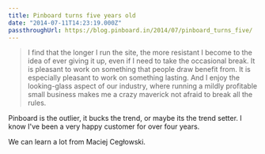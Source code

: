 ```yaml
---
title: Pinboard turns five years old
date: "2014-07-11T14:23:19.000Z"
passthroughUrl: https://blog.pinboard.in/2014/07/pinboard_turns_five/
---
```


> I find that the longer I run the site, the more resistant I become to the idea of ever giving it up, even if I need to take the occasional break. It is pleasant to work on something that people draw benefit from. It is especially pleasant to work on something lasting. And I enjoy the looking-glass aspect of our industry, where running a mildly profitable small business makes me a crazy maverick not afraid to break all the rules.

Pinboard is the outlier, it bucks the trend, or maybe its the trend setter. I know I've been a very happy customer for over four years.

We can learn a lot from Maciej Cegłowski.